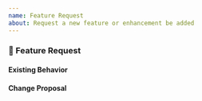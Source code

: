 ```yaml
---
name: Feature Request
about: Request a new feature or enhancement be added
---
```


<!--
👋 Hi, thanks for filing an issue on tslint-to-eslint-config! 💖
Please fill out all fields below to ensure your issue is addressed.

If your issue doesn't provide enough info to fully explain your proposed feature, it will be closed. 😦
-->

### 🚀 Feature Request

<!-- General description of what you'd like to see changed. -->

#### Existing Behavior

<!-- What is the behavior right now? -->

#### Change Proposal

<!-- What are the specific changes you'd like to see? -->
